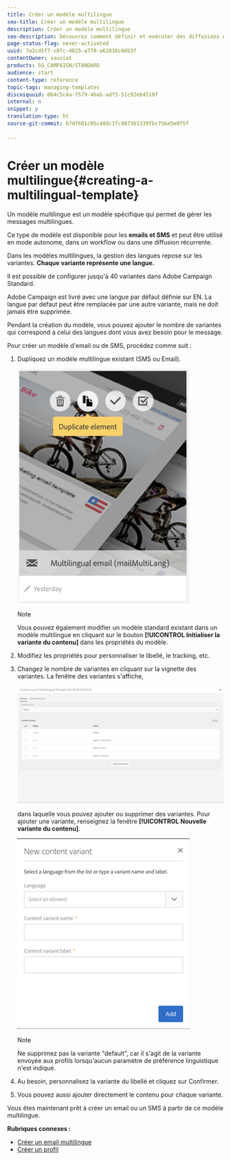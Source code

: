 ```yaml
---
title: Créer un modèle multilingue
seo-title: Créer un modèle multilingue
description: Créer un modèle multilingue
seo-description: Découvrez comment définir et exécuter des diffusions email/SMS multilingues en une seule vague à partir des préférences linguistiques de vos clients segmentés automatiquement. Créez des rapports sur les performances de chaque diffusion en affinant par langue et par niveau individuel.
page-status-flag: never-activated
uuid: 7a2cd5f7-c0fc-4825-a770-a62816c66b3f
contentOwner: sauviat
products: SG_CAMPAIGN/STANDARD
audience: start
content-type: reference
topic-tags: managing-templates
discoiquuid: 064c5c4a-f579-4bab-adf3-51c92eb4518f
internal: n
snippet: y
translation-type: ht
source-git-commit: b7df681c05c48dc1fc9873b1339fbc756e5e0f5f

---
```



# Créer un modèle multilingue{#creating-a-multilingual-template}

Un modèle multilingue est un modèle spécifique qui permet de gérer les messages multilingues.

Ce type de modèle est disponible pour les **emails et SMS** et peut être utilisé en mode autonome, dans un workflow ou dans une diffusion récurrente.

Dans les modèles multilingues, la gestion des langues repose sur les variantes. **Chaque variante représente une langue.**

Il est possible de configurer jusqu'à 40 variantes dans Adobe Campaign Standard.

Adobe Campaign est livré avec une langue par défaut définie sur EN. La langue par défaut peut être remplacée par une autre variante, mais ne doit jamais être supprimée.

Pendant la création du modèle, vous pouvez ajouter le nombre de variantes qui correspond à celui des langues dont vous avez besoin pour le message.

Pour créer un modèle d'email ou de SMS, procédez comme suit :

1. Dupliquez un modèle multilingue existant (SMS ou Email).

   ![](assets/multi_template_duplicate.png)

   >[!NOTE]
   >
   >Vous pouvez également modifier un modèle standard existant dans un modèle multilingue en cliquant sur le bouton **[!UICONTROL Initialiser la variante du contenu]** dans les propriétés du modèle.

1. Modifiez les propriétés pour personnaliser le libellé, le tracking, etc.
1. Changez le nombre de variantes en cliquant sur la vignette des variantes. La fenêtre des variantes s'affiche,

   ![](assets/multi_template_variants.png)

   dans laquelle vous pouvez ajouter ou supprimer des variantes. Pour ajouter une variante, renseignez la fenêtre **[!UICONTROL Nouvelle variante du contenu]**.

   ![](assets/multi_template_newvariant.png)

   >[!NOTE]
   >
   >Ne supprimez pas la variante "default", car il s'agit de la variante envoyée aux profils lorsqu'aucun paramètre de préférence linguistique n'est indiqué.

1. Au besoin, personnalisez la variante du libellé et cliquez sur Confirmer.
1. Vous pouvez aussi ajouter directement le contenu pour chaque variante.

Vous êtes maintenant prêt à créer un email ou un SMS à partir de ce modèle multilingue.

**Rubriques connexes :**

* [Créer un email multilingue](../../channels/using/creating-a-multilingual-email.md)
* [Créer un profil](../../audiences/using/creating-profiles.md)

